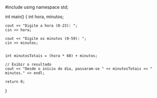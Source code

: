 #include <iostream>
using namespace std;

int main() {
    int hora, minutos;

    
    cout << "Digite a hora (0-23): ";
    cin >> hora;
    
    cout << "Digite os minutos (0-59): ";
    cin >> minutos;

  
    int minutosTotais = (hora * 60) + minutos;

    // Exibir o resultado
    cout << "Desde o início do dia, passaram-se " << minutosTotais << " minutos." << endl;

    return 0;
}
